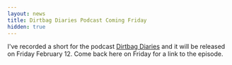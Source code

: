 ```yaml
---
layout: news
title: Dirtbag Diaries Podcast Coming Friday
hidden: true
---
```

 
I've recorded a short for the podcast [Dirtbag Diaries](https://dirtbagdiaries.com/) and it will be released on Friday February 12. Come back here on Friday for a link to the episode.

